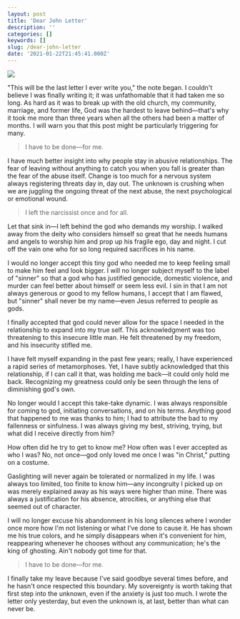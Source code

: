 ```yaml
---
layout: post
title: 'Dear John Letter'
description: ''
categories: []
keywords: []
slug: /dear-john-letter
date: '2021-01-22T21:45:41.000Z'
---
```

![](https://images.unsplash.com/photo-1473186505569-9c61870c11f9?crop=entropy&cs=tinysrgb&fit=max&fm=jpg&ixid=MXwxMTc3M3wwfDF8c2VhcmNofDJ8fGxldHRlcnxlbnwwfHx8&ixlib=rb-1.2.1&q=80&w=2000)

"This will be the last letter I ever write you," the note began. I couldn't believe I was finally writing it; it was unfathomable that it had taken me so long. As hard as it was to break up with the old church, my community, marriage, and former life, God was the hardest to leave behind—that's why it took me more than three years when all the others had been a matter of months. I will warn you that this post might be particularly triggering for many.<!--more-->

> I have to be done—for me.

I have much better insight into why people stay in abusive relationships. The fear of leaving without anything to catch you when you fall is greater than the fear of the abuse itself. Change is too much for a nervous system always registering threats day in, day out. The unknown is crushing when we are juggling the ongoing threat of the next abuse, the next psychological or emotional wound.

> I left the narcissist once and for all.

Let that sink in—I left behind the god who demands my worship. I walked away from the deity who considers himself so great that he needs humans and angels to worship him and prop up his fragile ego, day and night. I cut off the vain one who for so long required sacrifices in his name.

I would no longer accept this tiny god who needed me to keep feeling small to make him feel and look bigger. I will no longer subject myself to the label of "sinner" so that a god who has justified genocide, domestic violence, and murder can feel better about himself or seem less evil. I sin in that I am not always generous or good to my fellow humans, I accept that I am flawed, but "sinner" shall never be my name—even Jesus referred to people as gods.

I finally accepted that god could never allow for the space I needed in the relationship to expand into my true self. This acknowledgment was too threatening to this insecure little man. He felt threatened by my freedom, and his insecurity stifled me.

I have felt myself expanding in the past few years; really, I have experienced a rapid series of metamorphoses. Yet, I have subtly acknowledged that this relationship, if I can call it that, was holding me back—it could only hold me back. Recognizing my greatness could only be seen through the lens of diminishing god's own.

No longer would I accept this take-take dynamic. I was always responsible for coming to god, initiating conversations, and on his terms. Anything good that happened to me was thanks to him; I had to attribute the bad to my fallenness or sinfulness. I was always giving my best, striving, trying, but what did I receive directly from him?

How often did he try to get to know me? How often was I ever accepted as who I was? No, not once—god only loved me once I was "in Christ," putting on a costume.

Gaslighting will never again be tolerated or normalized in my life. I was always too limited, too finite to know him—any incongruity I picked up on was merely explained away as his ways were higher than mine. There was always a justification for his absence, atrocities, or anything else that seemed out of character.

I will no longer excuse his abandonment in his long silences where I wonder once more how I'm not listening or what I've done to cause it. He has shown me his true colors, and he simply disappears when it's convenient for him, reappearing whenever he chooses without any communication; he's the king of ghosting. Ain't nobody got time for that.

> I have to be done—for me.

I finally take my leave because I've said goodbye several times before, and he hasn't once respected this boundary. My sovereignty is worth taking that first step into the unknown, even if the anxiety is just too much. I wrote the letter only yesterday, but even the unknown is, at last, better than what can never be.
